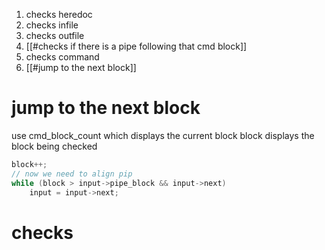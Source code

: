 1. checks heredoc
2. checks infile
3. checks outfile
4. [[#checks if there is a pipe following that cmd block]]
5. checks command
6. [[#jump to the next block]]


# jump to the next block
use cmd_block_count which displays the current block
block displays the block being checked

```c
block++;
// now we need to align pip
while (block > input->pipe_block && input->next)
	input = input->next;
```

# checks
